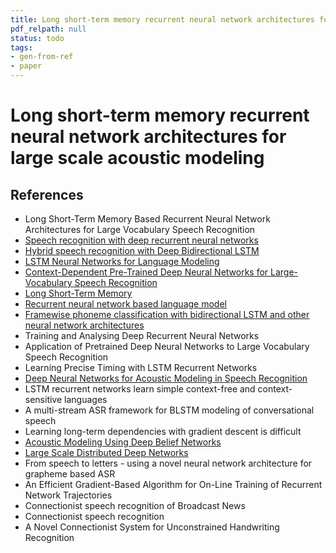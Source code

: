 ```yaml
---
title: Long short-term memory recurrent neural network architectures for large scale acoustic modeling
pdf_relpath: null
status: todo
tags:
- gen-from-ref
- paper
---
```


# Long short-term memory recurrent neural network architectures for large scale acoustic modeling

## References

- Long Short-Term Memory Based Recurrent Neural Network Architectures for Large Vocabulary Speech Recognition
- [Speech recognition with deep recurrent neural networks](./speech-recognition-with-deep-recurrent-neural-networks.md)
- [Hybrid speech recognition with Deep Bidirectional LSTM](./hybrid-speech-recognition-with-deep-bidirectional-lstm.md)
- [LSTM Neural Networks for Language Modeling](./lstm-neural-networks-for-language-modeling.md)
- [Context-Dependent Pre-Trained Deep Neural Networks for Large-Vocabulary Speech Recognition](./context-dependent-pre-trained-deep-neural-networks-for-large-vocabulary-speech-recognition.md)
- [Long Short-Term Memory](./long-short-term-memory.md)
- [Recurrent neural network based language model](./recurrent-neural-network-based-language-model.md)
- [Framewise phoneme classification with bidirectional LSTM and other neural network architectures](./framewise-phoneme-classification-with-bidirectional-lstm-and-other-neural-network-architectures.md)
- Training and Analysing Deep Recurrent Neural Networks
- Application of Pretrained Deep Neural Networks to Large Vocabulary Speech Recognition
- Learning Precise Timing with LSTM Recurrent Networks
- [Deep Neural Networks for Acoustic Modeling in Speech Recognition](./deep-neural-networks-for-acoustic-modeling-in-speech-recognition.md)
- LSTM recurrent networks learn simple context-free and context-sensitive languages
- A multi-stream ASR framework for BLSTM modeling of conversational speech
- Learning long-term dependencies with gradient descent is difficult
- [Acoustic Modeling Using Deep Belief Networks](./acoustic-modeling-using-deep-belief-networks.md)
- [Large Scale Distributed Deep Networks](./large-scale-distributed-deep-networks.md)
- From speech to letters - using a novel neural network architecture for grapheme based ASR
- An Efficient Gradient-Based Algorithm for On-Line Training of Recurrent Network Trajectories
- Connectionist speech recognition of Broadcast News
- Connectionist speech recognition
- A Novel Connectionist System for Unconstrained Handwriting Recognition
